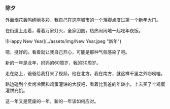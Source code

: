 ### 除夕

外面烟花轰鸣绚丽多彩，我自己在这座城市的一个落脚点度过第一个新年大门。

在街道上走着，看着万家灯火，全家团圆，热热闹闹地一起吃年夜饭。

![Happy New Year](../assets/img/New Year.jpeg "新年")

嗯，挺好的。看着就让我自己开心，可能是那种气氛感染了吧。

新的一年是龙年，妈妈的60周岁，我的30周岁。

走在路上，爸爸给我打来了视频，他在北方，我在南方，就这样千里之外唠唠嗑。

路边碰到个卖烤冷面和鸡蛋灌饼的大叔吧，看着比我爸的年龄小，上去买了个鸡蛋灌饼充饥。

这一年又是荒废的一年，新的一年该如何应对。